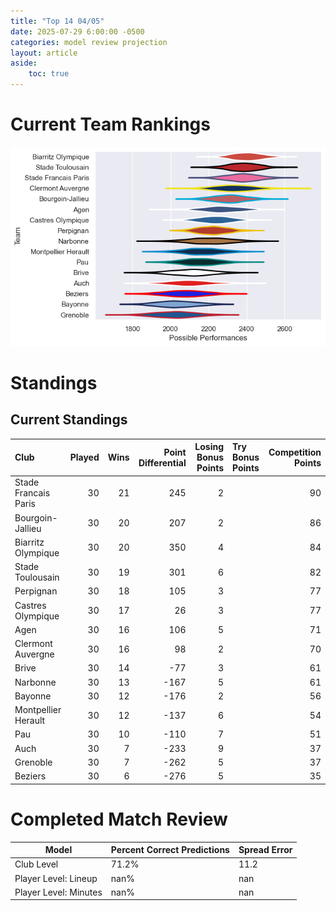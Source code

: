```yaml
---  
title: "Top 14 04/05"  
date: 2025-07-29 6:00:00 -0500  
categories: model review projection  
layout: article  
aside:  
    toc: true  
---
```

# Current Team Rankings


![Club Rankings](plots/rankings_Top_14_0405.png)
# Standings

## Current Standings


| Club                 |   Played |   Wins |   Point Differential |   Losing Bonus Points | Try Bonus Points   |   Competition Points |
|:---------------------|---------:|-------:|---------------------:|----------------------:|:-------------------|---------------------:|
| Stade Francais Paris |       30 |     21 |                  245 |                     2 |                    |                   90 |
| Bourgoin-Jallieu     |       30 |     20 |                  207 |                     2 |                    |                   86 |
| Biarritz Olympique   |       30 |     20 |                  350 |                     4 |                    |                   84 |
| Stade Toulousain     |       30 |     19 |                  301 |                     6 |                    |                   82 |
| Perpignan            |       30 |     18 |                  105 |                     3 |                    |                   77 |
| Castres Olympique    |       30 |     17 |                   26 |                     3 |                    |                   77 |
| Agen                 |       30 |     16 |                  106 |                     5 |                    |                   71 |
| Clermont Auvergne    |       30 |     16 |                   98 |                     2 |                    |                   70 |
| Brive                |       30 |     14 |                  -77 |                     3 |                    |                   61 |
| Narbonne             |       30 |     13 |                 -167 |                     5 |                    |                   61 |
| Bayonne              |       30 |     12 |                 -176 |                     2 |                    |                   56 |
| Montpellier Herault  |       30 |     12 |                 -137 |                     6 |                    |                   54 |
| Pau                  |       30 |     10 |                 -110 |                     7 |                    |                   51 |
| Auch                 |       30 |      7 |                 -233 |                     9 |                    |                   37 |
| Grenoble             |       30 |      7 |                 -262 |                     5 |                    |                   37 |
| Beziers              |       30 |      6 |                 -276 |                     5 |                    |                   35 |



# Completed Match Review


| Model | Percent Correct Predictions | Spread Error |
| ------ | ------ | ------ |
| Club Level | 71.2% | 11.2 |
| Player Level: Lineup | nan% | nan |
| Player Level: Minutes | nan% | nan |

